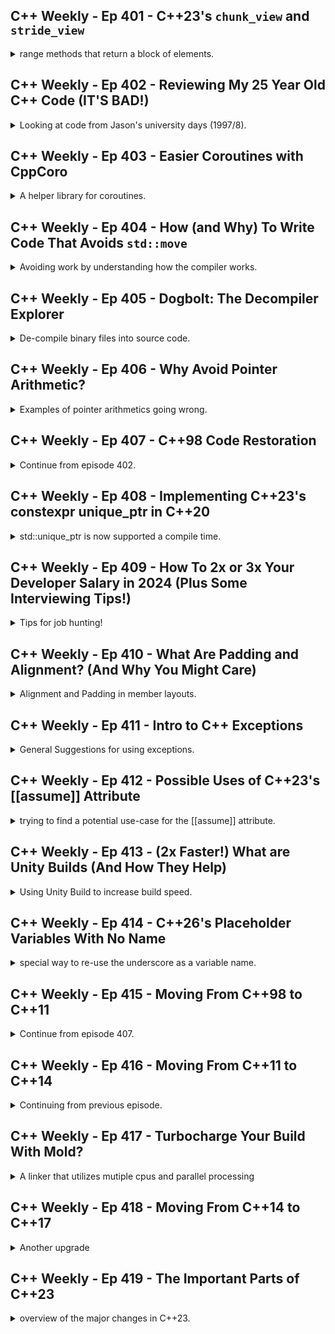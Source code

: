 <!--
// cSpell:ignore codecov cppcoro dogbolt decompiler Lippincott 
-->

<link rel="stylesheet" type="text/css" href="../markdown-style.css">

## C++ Weekly - Ep 401 - C++23's `chunk_view` and `stride_view`

<details>
<summary>
range methods that return a block of elements.
</summary>

[C++23's chunk_view and stride_view](https://youtu.be/3ZeV-F1Rbaw?si=QpoyEmENmaIKExh9)

1. <cpp>chunk</cpp> view - a range of ranges with a runtime argument. a "chunk" of n or less elements from the range.
2. <cpp>stride</cpp> view - a range of ranges with a runtime argument. takes the first element from each chunk of n.

```cpp
int main()
{
  std::array a{1,2,3,4,5,6,7,8};

  // will chunk into [1,2,3][4,5,6][7,8]
  for (const auto &chunk : std::ranges::views::chunk(a,3))
  {
    for (const auto &elem : chunk)
    {
      std::cout << elem << ',';
    }
    std::cout << '\n';
  }

  // will print [1,4,7]
  for (const auto &elem : std::ranges::views::stride(a,3))
  {
    std::cout << elem << '\n';
  }
}
```

</details>

## C++ Weekly - Ep 402 - Reviewing My 25 Year Old C++ Code (IT'S BAD!)

<details>
<summary>
Looking at code from Jason's university days (1997/8).
</summary>

[Reviewing My 25 Year Old C++ Code (IT'S BAD!)](https://youtu.be/7kqxYZKm64A?si=eCcrRuru5lwaud-h)

lots of formatting stuff, using the correct types and not making things member functions. being careful of using an int when<cloud>std::size_t</cloud> should be used. making sure the memory isn't leaked and the ownership is clear.

</details>

## C++ Weekly - Ep 403 - Easier Coroutines with CppCoro

<details>
<summary>
A helper library for coroutines.
</summary>

[Easier Coroutines with CppCoro](https://youtu.be/TWoZ9SGIE9o?si=p5RHxYcwurWiiH22)

Coroutines were added in C++20, but without library support. C++23 provided <cpp>std::generator</cpp> as a helper template. CppCoro is a library with helper and tools to make Coroutines more usable. it is also available on compiler explorer, so it's easier to experiment with.

an example of Fibonacci numbers:

```cpp
cppcoro::generator<const std::uint64_t> Fibonacci()
{
  std::uint64_t a = 0, b = 1;
  while (true)
  {
    co_yield b;
    a = std::exchange(b, a + b); // instead of temporary variables
  }
}

int main()
{
  for (auto i : Fibonacci())
  {
    if (i > 1'000'000) break;
    std::println("{}", i);
  }
}
```

However, coroutines can't be used in constexpr. They exist (by defintion) on the heap, and we cannot choose how it's done, there is no custom memory allocation (<cpp>std::pmr</cpp>).

other features include:

- asynchronous generator for yielding lazily created values
- Tasks
- Networking support
- File support

</details>

## C++ Weekly - Ep 404 - How (and Why) To Write Code That Avoids `std::move`

<details>
<summary>
Avoiding work by understanding how the compiler works.
</summary>

[How (and Why) To Write Code That Avoids std::move](https://youtu.be/6SaUwqw4ueE?si=7Imdff_WXt_96IRy)

Avoiding <cloud>std::move</cloud> calls. making use of named return value optimizations.

```cpp
struct Lifetime{
  Lifetime() {std::puts("Lifetime() // default ctor")}
  Lifetime(const Lifetime & other) {std::puts("Lifetime(const Lifetime & other) // copy ctor")}
  ~Lifetime() {std::puts("~Lifetime() // dtor")}
  // more
  int member_data;
};

int main()
{

  auto make_lifetime = [](const int value) {
    Lifetime l;
    l.member_data = value;
    return l;
  };

  {
    std::array<Lifetime, 2> a{}; // default ctor
    // 2 object destroyed
  }

  {
    Lifetime l1;
    l1.member_data = 41;
    Lifetime l2;
    l2.member_data = 42;
    std::array<Lifetime, 2> b{l1,l2}; // copy ctor
    // 4 objects destroyed
  }

  {
    Lifetime l1;
    l1.member_data = 41;
    Lifetime l2;
    l2.member_data = 42;
    std::array<Lifetime, 2> c{std::move(l1),std::move(l2)}; // move ctor
    // 4 objects destroyed
  }

  {
    std::array<Lifetime, 2> d{make_lifetime(42),make_lifetime(43)}; // copy elision
    // 2 object destroyed
  }
}
```

it's always better to rely on simple composable function instead of <cpp>std::move</cpp>.

</details>

## C++ Weekly - Ep 405 - Dogbolt: The Decompiler Explorer

<details>
<summary>
De-compile binary files into source code.
</summary>

[Dogbolt: The Decompiler Explorer](https://youtu.be/h3F0Fw0R7ME?si=-WkvV_SK_zzXIlRO)

a [website](https://dogbolt.org/?) similar to compiler explorer, it can take an executable binary file and then runs it through engines and de-compiles it back into source code.

</details>

## C++ Weekly - Ep 406 - Why Avoid Pointer Arithmetic?

<details>
<summary>
Examples of pointer arithmetics going wrong.
</summary>

[Why Avoid Pointer Arithmetic?](https://youtu.be/MsujPM2wDmk?si=B540jHpG-vXF9uzv)

adding to a pointer means adding the size of the pointed object. so moving a character pointer moves one byte, int pointer moves 4 bytes at a time.

```cpp
struct S;
void use_ptr(S* ptr)
{
  ptr += 1;
}
```

pointer arithmetics is ripe for bugs of accessing memory outside the actual variable, can happen when passing arrays, when parsing strings. it's better to use things like <cpp>std::string_view</cpp> or <cpp>std::span</cpp>. and it's always important to test using "fuzzy testing".

</details>

## C++ Weekly - Ep 407 - C++98 Code Restoration

<details>
<summary>
Continue from episode 402.
</summary>

[C++98 Code Restoration](https://youtu.be/A5haG_UCbRI?si=RsUhgejnlWsM7j3P)

Working on C++98 code, using tools that were available at the time. we first add some tests (in a new project), needing to resolve dependencies across them.

- adding code to source control.
- upgrade build tools as much as possible (what was available then).
- capture current state with tests before making changes.
- split long files to headers.
- keep changes to minimal at start.
- add header guards

bugs are ok for now, we want to have something that builds, links and is testable.

we can set the ".gitattributes" file to change to way git adds line endings on legacy files.

once we get it to a stable state, we can start modifying the code and use best practice. we can use the standard library and proper types (<cpp>std::string</cpp> rather than <cpp>char \*</cpp> pointers, <cpp>bool</cpp> rather than <cpp>int</cpp>). we can move to using references instead of pointers, and make sure to use <cpp>const</cpp> when needed. templates existed back then, so we can use them instead of void pointers. it's ok to discover bugs, we just need to have tests that monitor them.\
Since this is an arithmetical project, we use operator overloading instead of calling named functions like `divide` and `add`.

</details>

## C++ Weekly - Ep 408 - Implementing C++23's constexpr unique_ptr in C++20

<details>
<summary>
<cpp>std::unique_ptr</cpp> is now supported a compile time.
</summary>

[Implementing C++23's constexpr unique_ptr in C++20](https://youtu.be/p8Q-bapMShs?si=FiHoZUqe2fPW7njJ)

<cpp>constexpr</cpp> and <cpp>std::unique_ptr</cpp> finally work together in C++ 23. until now it didn't have constant expression constructor and destructor. generally, if the code exists in a header file, it usually easy to make it <cpp>constexpr</cpp>.

</details>

## C++ Weekly - Ep 409 - How To 2x or 3x Your Developer Salary in 2024 (Plus Some Interviewing Tips!)

<details>
<summary>
Tips for job hunting!
</summary>

[How To 2x or 3x Your Developer Salary in 2024 (Plus Some Interviewing Tips!)](https://youtu.be/jWhFuK7J5HY?si=KL9QUqvMBWem6uzo)

Networking (the human kind) is important, reputation, making your name known. become involved in the community. find out what you are passionate about, and then find opportunities to discuss in front of your crowed. this is **brand building**.\
Be explicit about your goals - "I am looking for a job".

Interviewing - be aware of the Dunning-Kruger (it goes both ways!), be honest, don't undersell and don't oversell (avoid terms like "expert", "guru"). don't be afraid to admit you don't know the answer, but demonstrate curiosity. Ask questions back and be engaged.\

> - what is your testing culture?
> - what is the CI setup?
> - what are the training budget and learning opportunities?
> - can I keep speaking/contributing to the community?

Practice speaking about the things you are passionate about.

</details>

## C++ Weekly - Ep 410 - What Are Padding and Alignment? (And Why You Might Care)

<details>
<summary>
Alignment and Padding in member layouts.
</summary>

[What Are Padding and Alignment? (And Why You Might Care)](https://youtu.be/E0QhZ6tNoRg?si=rww5ZQvWvl8lmFwv)

alignment shows where in memory a variable can start.

```cpp
#include <type_traits>

struct S {
  char a; // 1
  int i; // 4
  char b; // 1
  int j; // 4
  long long l; // 8
  char c; // 1
  // total of 3*1 + 4*2 + 8 = 19
};
int main()
{
  //return std::alignment_of_v<int>; // return 4
  return sizeof(S); // returns 32
}
```

| Alignment | char | int | long long |
| --------- | ---- | --- | --------- |
| 00        | V    | V   | V         |
| 01        | V    | X   | X         |
| 02        | V    | X   | X         |
| 03        | V    | X   | X         |
| 04        | V    | V   | X         |
| 05        | V    | X   | X         |
| 06        | V    | X   | X         |
| 07        | V    | X   | X         |
| 08        | V    | V   | V         |

we can create a struct and based on the order of the members, we get different sizes. some compiler have an option to warn about padding (`-Wpadded` in clang). **changing layout will break the ABI.**

</details>

## C++ Weekly - Ep 411 - Intro to C++ Exceptions

<details>
<summary>
General Suggestions for using exceptions.
</summary>

[Intro to C++ Exceptions](https://youtu.be/uE0h79vB-rw?si=tNPZ5HvW-OlYctOJ)

exceptions have a bad reputation, but they aren't that bad.

1. don't overuse them
2. don't "return by exception" - don't make it the normal control flow
3. aim for "exceptional cases"
4. compilers are very bad at optimizing around exceptions
5. we usually catch with <cpp>const</cpp> and as a reference

we can throw any kind of value, not just <cpp>std::exceptions</cpp>. we can have catch cases based on types, or use `catch(...)` as a default case.

Lippincott function for centralized exception handling

```cpp
void handler()
{
  try
  {
    throw; // rethrow currently in-flight exception
  }
  catch(const std::runtime_error &e)
  {

  }
  catch(const std::exception &e)
  {

  }
  catch(...)
  {

  }
}

int main()
{
  try{

  }
  catch(...)
  {
    handler(); // handle all exceptions the same way!
  }
}
```

</details>

## C++ Weekly - Ep 412 - Possible Uses of C++23's [[assume]] Attribute

<details>
<summary>
trying to find a potential use-case for the [[assume]] attribute.
</summary>

[Possible Uses of C++23's [[assume]] Attribute](https://youtu.be/Frl8XKhvA4Q?si=0sWAyEj4GUonnq83)

give the compiler a hint about the nature of the code. we can tell the compiler ahead of time that we know something which we don't have as part of the type system, and then the compiler can optimize with it in mind.

```cpp
int do_work(int x)
{
  if (x<5) {
    return x +10;
  }
  else {
    return x - 10;
  }
}

int main(int argc, const char*[])
{
  [[assume(argc == 5)]];
  return do_work(argc);
}
```

a better example uses the assumption attribute to skip a null check.

```cpp
int get_value(int * ptr)
{
  if (ptr == nullptr)
  {
    throw "oops!";
  }
  return *ptr;
}

int * get_ptr();

int main()
{
  int *ptr = get_ptr();
  [[assume(ptr != nullptr)]];
  return get_value(ptr);
}
```

</details>

## C++ Weekly - Ep 413 - (2x Faster!) What are Unity Builds (And How They Help)

<details>
<summary>
Using Unity Build to increase build speed.
</summary>

[(2x Faster!) What are Unity Builds (And How They Help)](https://youtu.be/POYVF6urMwg?si=FYPHn6wPXH-J-c76)

we usually compile source files one by one, we can maybe compile them in parallel (depending on the number of cores), but we always need to parse the same headers again and again.\
A unity Build takes the files and concatenates their content together, which can potentially speed up the process. it can also act as a kind of LTO (link time optimization), since the compiler has more information about the code. another upside is that it detects ODR violations much quicker.

this is a built in option in CMake, we can set it globally and then make exceptions for specific target projects.

we might get a warning about redefinition of macro across files (but we shouldn't be using macro anyway).

</details>

## C++ Weekly - Ep 414 - C++26's Placeholder Variables With No Name

<details>
<summary>
special way to re-use the underscore as a variable name.
</summary>

[C++26's Placeholder Variables With No Name](https://youtu.be/OZ1gNuF60BU?si=yTfYAzQ0bRV32AIb)

allows usage of placeholders for unused variables.

```cpp
std::tuple<int, double, float> get_values();

int main()
{
  const auto &[count, volume, rate] = get_values();

  return count;
}
```

we could one instance of `_` underscore in c++23, but starting in c++26, multiple uses are allowed.

```cpp
int main()
{
    const auto &[count, _, _] = get_values();
    int _ = 2;
    float _ = 3.0;

  //return _; // not allowed, ambiguous
  return count;
}
```

</details>

## C++ Weekly - Ep 415 - Moving From C++98 to C++11

<details>
<summary>
Continue from episode 407.
</summary>

[Moving From C++98 to C++11](https://youtu.be/84Zy1D8MWaI?si=4TJ_OnRadt4mVa9j)

first we move the project to the toolchain, and then we can start upgrading the code to c++11. removing casts, using standard containers. using <cpp>auto</cpp> sometimes when we don't care about the types and we don't want conversions (we get the compiler to warn us about them).

</details>

## C++ Weekly - Ep 416 - Moving From C++11 to C++14

<details>
<summary>
Continuing from previous episode.
</summary>

[Moving From C++11 to C++14](https://youtu.be/_Rq8gWimRcA?si=VvdY9F_N2komXyg1)

next we move from C++11 to C++14. some of the stuff could be done using the automatic tools.

we can add Cpp attributes, such as c++11 <cpp>[[noreturn]]</cpp> and <cpp>[[deprecated]]</cpp> (<cpp>[[nodiscard]]</cpp> is from cpp++17).\
Each time we move in standards, we can use more external libraries, and in our case, we can use the testing framework of <cpp>Catch2</cpp>. we add it to the CMake file (some stuff to uncomment).

in the test.cpp file we previously had custom unit tests code.

```cpp
int main()
{
  bool all_passed = true;
  runt_test("3 + 2", RationalNumber(5,1), all_passed);
  runt_test("(3 + 2)", RationalNumber(5,1), all_passed);
  // more tests
  if (all_passed) {
    return EXIT_SUCCESS;
  }
  else {
    return EXIT_FAILURE;
  }
}
```

which we can replace with the test framework, which better integrates with the IDE. we also can create constexpr tests, which will prevent the code from compiling.

```cpp
TEST_CASE("addition")
{
  CHECK(evaluate("3 + 2") == RationalNumber(5,1));
  CHECK(evaluate("(3 + 2)") == RationalNumber(5,1));
}

TEST_CASE("constexpr constructor")
{
  STATIC_REQUIRE(RationalNumber(5,1) == RationalNumber(5,1));
  STATIC_REQUIRE(RationalNumber(1,1) + RationalNumber(2,1) == RationalNumber(3,1));
  //STATIC_REQUIRE(RationalNumber(5,1) == RationalNumber(4,1)); // will fail compilation
}
```

we can make some more code to be <cpp>constexpr</cpp>, but for now it's mostly preparation for the future.
</details>

## C++ Weekly - Ep 417 - Turbocharge Your Build With Mold?

<details>
<summary>
A linker that utilizes mutiple cpus and parallel processing
</summary>

[Turbocharge Your Build With Mold?](https://youtu.be/gOBbu2dL_R8?si=C84ki0_Uy2Z3ARp3), [github](https://github.com/rui314/mold)

getting faster linking, especially when multiple object files rely on the same libraries. we switch linkers with by passing the `-fuse-ld=<linker>` flag (`-fuse-ld=mold` in our case). it also reduces memory usage.

it can also help when building debug versions, which are usually slower.
</details>

## C++ Weekly - Ep 418 - Moving From C++14 to C++17

<details>
<summary>
Another upgrade
</summary>

[Moving From C++14 to C++17](https://youtu.be/yL0DWa2LxNU?si=XX8iAq79FGWh8pyQ)

we can start by adding the attributes, mostly the <cpp>[[nodiscard]]</cpp> one. when we move to using <cpp>std::string_view</cpp> (pass by value) we start getting into issues of lifetime management. we also replace <cpp>atoi</cpp> with <cpp>std::from_chars</cpp>, there is also an added bonus of better <cpp>constexpr</cpp> support. we can also add fuzz-testing to check our string tokenizer.

</details>

## C++ Weekly - Ep 419 - The Important Parts of C++23

<details>
<summary>
overview of the major changes in C++23.
</summary>

[The Important Parts of C++23](https://youtu.be/N2HG___9QFI?si=0GVPU_ZMFLrpPPit)

- <cpp>std::print</cpp> and <cpp>std::println</cpp> - easily format argument
- <cpp>import std;</cpp> - replace headers with modules. still not supported in compiler explorer.
- <cpp>std::stacktrace</cpp> - access the stacktrace.
- <cpp>std::flat_map</cpp>, <cpp>std::flat_set</cpp> - container adapters for contiguously allocated map and set behavior. somehow not constexpr yet. default uses vectors.
- multidimensional subscript. use commas inside the `[]` operator.
- ranges upgrades - many stuff, includes <cpp>zip</cpp> to iterate over multiple containers at a time.
- constexpr "cmath" - except for trigonometry functions (c++26).
- <cpp>std::expected</cpp> - an alternate error handling mechanism. like an optional pair. the downside is  that it interferes with return value optimization and would require explicit move semantics.
- generators for coroutines
- <cpp>md_span</cpp> - multiple dimension span (not owning the data itself)
- explicit `this` (deducing `this`)
- size literal suffix - signed and and unsigned size_t suffixes.
- <cpp>std::start_lifetime_as</cpp> - allows us to avoid <cpp>std::reinterpret_cast</cpp> in another case. tells the compiler there is an object at that memory point, which clears up some undefined behavior cases.

```cpp
#include <print>
// import std;
int main(int argc, const char[]*)
{
  std::println("{} argument passed to main", argc);
}

void foo()
{
  std::println("{}", std::stacktrace::current());
}
```

</details>
